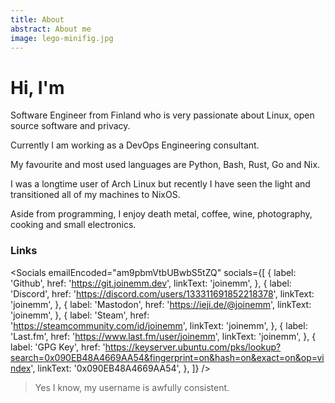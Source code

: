 ```yaml
---
title: About
abstract: About me
image: lego-minifig.jpg
---
```


# Hi, I'm <Accented text="Joonas" />

Software Engineer from Finland who is very passionate about Linux, open source software and privacy.

Currently I am working as a DevOps Engineering consultant.

My favourite and most used languages are Python, Bash, Rust, Go and Nix.

I was a longtime user of Arch Linux but recently I have seen the light and transitioned all of my machines to NixOS.

Aside from programming, I enjoy death metal, coffee, wine, photography, cooking and small electronics.

### Links

<Socials
 emailEncoded="am9pbmVtbUBwbS5tZQ"
 socials={[
    {
      label: 'Github',
      href: 'https://git.joinemm.dev',
      linkText: 'joinemm',
    },
    {
      label: 'Discord',
      href: 'https://discord.com/users/133311691852218378',
      linkText: 'joinemm',
    },
    {
      label: 'Mastodon',
      href: 'https://ieji.de/@joinemm',
      linkText: 'joinemm',
    },
    {
      label: 'Steam',
      href: 'https://steamcommunity.com/id/joinemm',
      linkText: 'joinemm',
    },
    {
      label: 'Last.fm',
      href: 'https://www.last.fm/user/joinemm',
      linkText: 'joinemm',
    },
    {
      label: 'GPG Key',
      href: 'https://keyserver.ubuntu.com/pks/lookup?search=0x090EB48A4669AA54&fingerprint=on&hash=on&exact=on&op=vindex',
      linkText: '0x090EB48A4669AA54',
    },
 ]}
 />

 > Yes I know, my username is awfully consistent.

